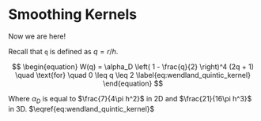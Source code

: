 # Smoothing Kernels

Now we are here!

Recall that `q` is defined as $q = r/h$.

$$
\begin{equation}
W(q) = \alpha_D \left( 1 - \frac{q}{2} \right)^4 (2q + 1) \quad \text{for} \quad 0 \leq q \leq 2 \label{eq:wendland_quintic_kernel}
\end{equation}
$$

Where $\alpha_D$ is equal to $\frac{7}{4\pi h^2}$ in 2D and  $\frac{21}{16\pi h^3}$ in 3D. $\eqref{eq:wendland_quintic_kernel}$

<!-- Plot container -->
<div id="myPlot" style="width:100%;max-width:600px;height:400px;"></div>

<script>
  var data = [{
    x: [1, 2, 3, 4],
    y: [10, 11, 12, 13],
    type: 'scatter'
  }];

  Plotly.newPlot('myPlot', data);
</script>

<!-- Plot container -->
<div id="myDiv" style="width: 480px; height: 400px;"></div>
<script>
// Define the function W(q)
function W(q, alphaD) {
    return alphaD * Math.pow((1 - q/2), 4) * (2*q + 1);
}

// Generate data
var qValues = [];
var wValues = [];
var alphaD = 7 / (4 * Math.PI); // For 2D, as an example
for(var q = 0; q <= 2; q += 0.01) {
    qValues.push(q);
    wValues.push(W(q, alphaD));
}

// Create the plot
var trace1 = {
    x: qValues,
    y: wValues,
    type: 'scatter',
    mode: 'lines',
    name: '$W \left( q \right)$',
    line: {
        color: 'blue',
        width: 2
    }
};

 var layout = {
            title: 'Plot of W(q)',
            plot_bgcolor: 'white',
            paper_bgcolor: 'white',
            font: {
                family: 'Computer Modern, serif',
                size: 18,
                color: 'black'
            },
            xaxis: {
                title: 'q',
                showgrid: false,
                gridcolor: 'black',
                zeroline: true,
                range: [0,2]
            },
            yaxis: {
                title: '$\beta_{1c} = 25 \pm 11 \text{ km s}^{-1}$',
                showgrid: false,
                gridcolor: 'black'
            }
        };

var data = [trace1];

Plotly.newPlot('myDiv', data, layout, {displayModeBar: true, responsive: true});
</script>
